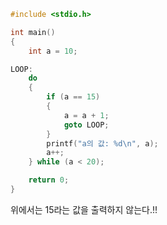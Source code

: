 ```c
#include <stdio.h>

int main()
{
    int a = 10;

LOOP:
    do
    {
        if (a == 15)
        {
            a = a + 1;
            goto LOOP;
        }
        printf("a의 값: %d\n", a);
        a++;
    } while (a < 20);

    return 0;
}
```















위에서는 15라는 값을 출력하지 않는다.!!